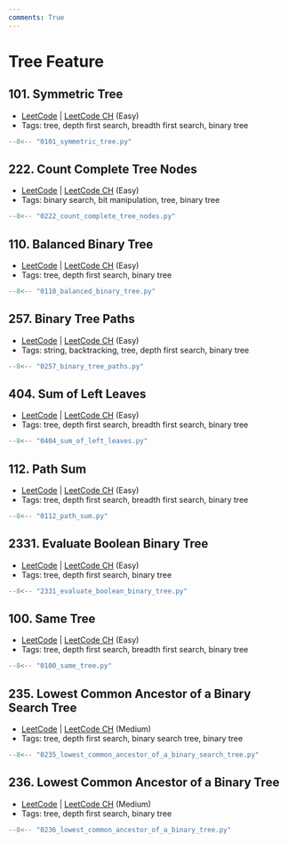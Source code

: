 ```yaml
---
comments: True
---
```


# Tree Feature

## 101. Symmetric Tree

-   [LeetCode](https://leetcode.com/problems/symmetric-tree/) | [LeetCode CH](https://leetcode.cn/problems/symmetric-tree/) (Easy)
-   Tags: tree, depth first search, breadth first search, binary tree

```python
--8<-- "0101_symmetric_tree.py"
```

## 222. Count Complete Tree Nodes

-   [LeetCode](https://leetcode.com/problems/count-complete-tree-nodes/) | [LeetCode CH](https://leetcode.cn/problems/count-complete-tree-nodes/) (Easy)
-   Tags: binary search, bit manipulation, tree, binary tree

```python
--8<-- "0222_count_complete_tree_nodes.py"
```

## 110. Balanced Binary Tree

-   [LeetCode](https://leetcode.com/problems/balanced-binary-tree/) | [LeetCode CH](https://leetcode.cn/problems/balanced-binary-tree/) (Easy)
-   Tags: tree, depth first search, binary tree

```python
--8<-- "0110_balanced_binary_tree.py"
```

## 257. Binary Tree Paths

-   [LeetCode](https://leetcode.com/problems/binary-tree-paths/) | [LeetCode CH](https://leetcode.cn/problems/binary-tree-paths/) (Easy)
-   Tags: string, backtracking, tree, depth first search, binary tree

```python
--8<-- "0257_binary_tree_paths.py"
```

## 404. Sum of Left Leaves

-   [LeetCode](https://leetcode.com/problems/sum-of-left-leaves/) | [LeetCode CH](https://leetcode.cn/problems/sum-of-left-leaves/) (Easy)
-   Tags: tree, depth first search, breadth first search, binary tree

```python
--8<-- "0404_sum_of_left_leaves.py"
```

## 112. Path Sum

-   [LeetCode](https://leetcode.com/problems/path-sum/) | [LeetCode CH](https://leetcode.cn/problems/path-sum/) (Easy)
-   Tags: tree, depth first search, breadth first search, binary tree

```python
--8<-- "0112_path_sum.py"
```

## 2331. Evaluate Boolean Binary Tree

-   [LeetCode](https://leetcode.com/problems/evaluate-boolean-binary-tree/) | [LeetCode CH](https://leetcode.cn/problems/evaluate-boolean-binary-tree/) (Easy)
-   Tags: tree, depth first search, binary tree

```python
--8<-- "2331_evaluate_boolean_binary_tree.py"
```

## 100. Same Tree

-   [LeetCode](https://leetcode.com/problems/same-tree/) | [LeetCode CH](https://leetcode.cn/problems/same-tree/) (Easy)
-   Tags: tree, depth first search, breadth first search, binary tree

```python
--8<-- "0100_same_tree.py"
```

## 235. Lowest Common Ancestor of a Binary Search Tree

-   [LeetCode](https://leetcode.com/problems/lowest-common-ancestor-of-a-binary-search-tree/) | [LeetCode CH](https://leetcode.cn/problems/lowest-common-ancestor-of-a-binary-search-tree/) (Medium)
-   Tags: tree, depth first search, binary search tree, binary tree

```python
--8<-- "0235_lowest_common_ancestor_of_a_binary_search_tree.py"
```

## 236. Lowest Common Ancestor of a Binary Tree

-   [LeetCode](https://leetcode.com/problems/lowest-common-ancestor-of-a-binary-tree/) | [LeetCode CH](https://leetcode.cn/problems/lowest-common-ancestor-of-a-binary-tree/) (Medium)
-   Tags: tree, depth first search, binary tree

```python
--8<-- "0236_lowest_common_ancestor_of_a_binary_tree.py"
```
